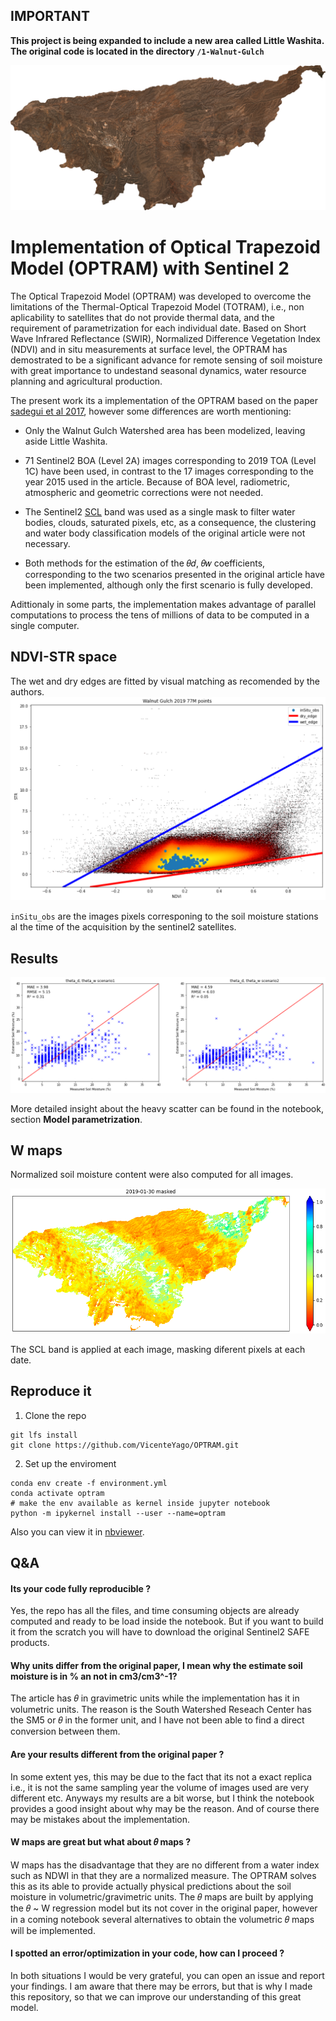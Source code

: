 ## IMPORTANT
**This project is being expanded to include a new area called **Little Washita**. The original code is located in the directory `/1-Walnut-Gulch`**


![WG-nologo.png](https://github.com/VicenteYago/OPTRAM/blob/main/img/WG-nologo.png)

# Implementation of Optical Trapezoid Model (OPTRAM) with Sentinel 2 

The Optical Trapezoid Model (OPTRAM) was developed to overcome the limitations of the Thermal-Optical Trapezoid Model (TOTRAM), i.e., non aplicability to satellites that do not provide thermal data, and the requirement of parametrization for each individual date. Based on Short Wave Infrared Reflectance (SWIR), Normalized Difference Vegetation Index (NDVI) and in situ measurements at surface level, the OPTRAM has demostrated to be a significant advance for remote sensing of soil moisture with great importance to undestand seasonal dynamics, water resource planning and agricultural production.

The present work its a implementation of the OPTRAM based on the paper [sadegui et al 2017](https://www.sciencedirect.com/science/article/abs/pii/S0034425717302493), however some differences are worth mentioning: 

- Only the Walnut Gulch Watershed area has been modelized, leaving aside Little Washita.
- 71 Sentinel2 BOA (Level 2A) images corresponding to 2019 TOA (Level 1C) have been used, in contrast to the 17 images corresponding to the year 2015 used in the article. Because of BOA level, radiometric, atmospheric and geometric corrections were not needed.

- The Sentinel2 [SCL](https://sentinels.copernicus.eu/web/sentinel/technical-guides/sentinel-2-msi/level-2a/algorithm) band was used as a single mask to filter water bodies, clouds, saturated pixels, etc, as a consequence, the clustering and water body classification models of the original article were not necessary.

- Both methods for the estimation of the 𝜃𝑑, 𝜃𝑤 coefficients, corresponding to the two scenarios presented in the original article have been implemented, although only the first scenario is fully developed.


Adittionaly in some parts, the implementation makes advantage of parallel computations to process the tens of millions of data to be computed in a single computer.


## NDVI-STR space

The wet and dry edges are fitted by visual matching as recomended by the authors.
![NDVI_STR.png](https://github.com/VicenteYago/OPTRAM/blob/main/img/NDVI_STR.png)

`inSitu_obs` are the images pixels corresponing to the soil moisture stations al the time of the acquisition by the sentinel2 satellites.

## Results 

![scenario_comparison](https://github.com/VicenteYago/OPTRAM/blob/main/img/scenario1_2_comparison.png)

More detailed insight about the heavy scatter can be found in the notebook, section __Model parametrization__.

## W maps
Normalized soil moisture content were also computed for all images.
<p align="center">
  <img src=https://github.com/VicenteYago/OPTRAM/blob/main/img/example_W_2.png/>
</p>

The SCL band is applied at each image, masking diferent pixels at each date.

## Reproduce it 
1. Clone the repo
```{python}
git lfs install
git clone https://github.com/VicenteYago/OPTRAM.git
```
2. Set up the enviroment
```{python}
conda env create -f environment.yml
conda activate optram
# make the env available as kernel inside jupyter notebook
python -m ipykernel install --user --name=optram
```

Also you can view it in [nbviewer](https://nbviewer.org/github/VicenteYago/OPTRAM/blob/main/OPTRAM.ipynb).

## Q&A 

#### Its your code fully reproducible ? 
Yes, the repo has all the files, and time consuming objects are already computed and ready to be load inside the notebook. But if you want to build it from the scratch you will have to download the original Sentinel2 SAFE products. 

#### Why units differ from the original paper, I mean why the estimate soil moisture is in % an not in cm3/cm3^-1? 
The article has 𝜃 in gravimetric units while the implementation has it in volumetric units. The reason is the South Watershed Reseach Center has the SM5 or 𝜃 in the former unit, and I have not been able to find a direct conversion between them.

#### Are your results different from the original paper ? 
In some extent yes, this may be due to the fact that its not a exact replica i.e., it is not the same sampling year the volume of images used are very different etc. Anyways my results are a bit worse, but I think the notebook provides a good insight about why may be the reason. And of course there may be mistakes about the implementation.

#### W maps are great but what about 𝜃 maps ? 
W maps has the disadvantage that they are no different from a water index such as NDWI in that they are a normalized measure. The OPTRAM solves this as its able to provide actually physical predictions about the soil moisture in volumetric/gravimetric units. The 𝜃 maps are built by applying the 𝜃 ~ W regression model but its not cover in the original paper, however in a coming notebook several alternatives to obtain the volumetric 𝜃 maps will be implemented.

#### I spotted an error/optimization in your code, how can I proceed ? 
In both situations I would be very grateful, you can open an issue and report your findings. I am aware that there may be errors, but that is why I made this repository, so that we can improve our understanding of this great model.

